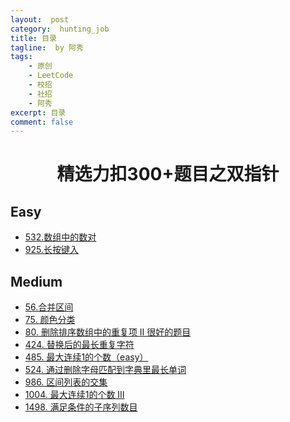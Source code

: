 ```yaml
---
layout:  post
category:  hunting_job
title: 目录
tagline:  by 阿秀
tags:
    - 原创
    - LeetCode
    - 校招
    - 社招
    - 阿秀
excerpt: 目录
comment: false
---
```




<h1 align="center">精选力扣300+题目之双指针</h1>

<p id="easy"></p>

## Easy

- [532.数组中的数对](/notes/03-hunting_job/03-algorithm/03-leetcode/08-双指针/easy/532.数组中的数对.md)
- [925.长按键入](/notes/03-hunting_job/03-algorithm/03-leetcode/08-双指针/easy/925.长按键入.md)





<p id="medium"></p>

## Medium

- [56.合并区间](/notes/03-hunting_job/03-algorithm/03-leetcode/08-双指针/medium/56.合并区间.md)
- [75. 颜色分类](/notes/03-hunting_job/03-algorithm/03-leetcode/08-双指针/medium/75.颜色分类.md)
- [80. 删除排序数组中的重复项 II 很好的题目](/notes/03-hunting_job/03-algorithm/03-leetcode/08-双指针/medium/80.删除排序数组中的重复项II.md)
- [424. 替换后的最长重复字符](/notes/03-hunting_job/03-algorithm/03-leetcode/08-双指针/medium/424.替换后的最长重复字符.md)
- [485. 最大连续1的个数（easy）](/notes/03-hunting_job/03-algorithm/03-leetcode/08-双指针/medium/485.最大连续的个数.md)
- [524. 通过删除字母匹配到字典里最长单词](/notes/03-hunting_job/03-algorithm/03-leetcode/08-双指针/medium/524.通过删除字母匹配到字典里最长单词.md)
- [986. 区间列表的交集](/notes/03-hunting_job/03-algorithm/03-leetcode/08-双指针/medium/986.区间列表的交集.md)
- [1004. 最大连续1的个数 III ](/notes/03-hunting_job/03-algorithm/03-leetcode/08-双指针/medium/1004最大连续的个数III.md)
- [1498. 满足条件的子序列数目](/notes/03-hunting_job/03-algorithm/03-leetcode/08-双指针/medium/1498.满足条件的子序列数目.md)



<p id="hard"></p>
